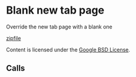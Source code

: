 
Blank new tab page
=======

Override the new tab page with a blank one

[zipfile](http://developer.chrome.com/extensions/examples/api/override/blank_ntp.zip)

Content is licensed under the [Google BSD License](http://code.google.com/google_bsd_license.html).

Calls
-----

